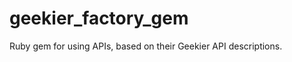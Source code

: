 geekier_factory_gem
===================

Ruby gem for using APIs, based on their Geekier API descriptions.